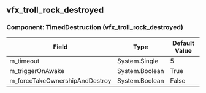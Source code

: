 ## vfx_troll_rock_destroyed

### Component: TimedDestruction (vfx_troll_rock_destroyed)

|Field|Type|Default Value|
|---|---|---|
|m_timeout|System.Single|5|
|m_triggerOnAwake|System.Boolean|True|
|m_forceTakeOwnershipAndDestroy|System.Boolean|False|

